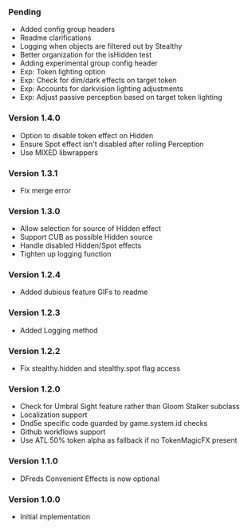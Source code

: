 ### Pending
* Added config group headers
* Readme clarifications
* Logging when objects are filtered out by Stealthy
* Better organization for the isHidden test
* Adding experimental group config header
* Exp: Token lighting option
* Exp: Check for dim/dark effects on target token
* Exp: Accounts for darkvision lighting adjustments
* Exp: Adjust passive perception based on target token lighting

### Version 1.4.0
* Option to disable token effect on Hidden
* Ensure Spot effect isn't disabled after rolling Perception
* Use MIXED libwrappers

### Version 1.3.1
* Fix merge error

### Version 1.3.0
* Allow selection for source of Hidden effect
* Support CUB as possible Hidden source
* Handle disabled Hidden/Spot effects
* Tighten up logging function

### Version 1.2.4
* Added dubious feature GIFs to readme

### Version 1.2.3
* Added Logging method

### Version 1.2.2
* Fix stealthy.hidden and stealthy.spot flag access

### Version 1.2.0
* Check for Umbral Sight feature rather than Gloom Stalker subclass
* Localization support
* Dnd5e specific code guarded by game.system.id checks
* Github workflows support
* Use ATL 50% token alpha as fallback if no TokenMagicFX present

### Version 1.1.0
* DFreds Convenient Effects is now optional

### Version 1.0.0
* Initial implementation